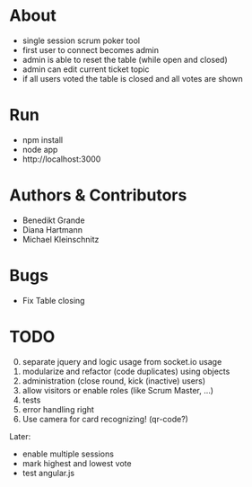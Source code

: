 # About
* single session scrum poker tool
* first user to connect becomes admin
* admin is able to reset the table (while open and closed)
* admin can edit current ticket topic
* if all users voted the table is closed and all votes are shown

# Run
* npm install
* node app
* http://localhost:3000

# Authors & Contributors
* Benedikt Grande
* Diana Hartmann
* Michael Kleinschnitz

# Bugs
* Fix Table closing

# TODO
0) separate jquery and logic usage from socket.io usage
1) modularize and refactor (code duplicates) using objects
2) administration (close round, kick (inactive) users)
3) allow visitors or enable roles (like Scrum Master, ...)
4) tests
5) error handling right
6) Use camera for card recognizing! (qr-code?)

Later:
* enable multiple sessions
* mark highest and lowest vote
* test angular.js